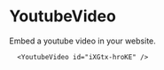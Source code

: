 # YoutubeVideo

Embed a youtube video in your website.

```mdx
  <YoutubeVideo id="iXGtx-hroKE" />
```
